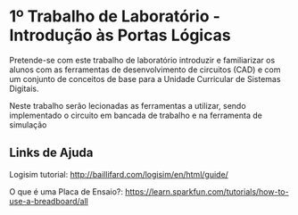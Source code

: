 # 1º Trabalho de Laboratório - Introdução às Portas Lógicas

Pretende-se com este trabalho de laboratório introduzir e familiarizar os alunos com as
ferramentas de desenvolvimento de circuitos (CAD) e com um conjunto de conceitos de
base para a Unidade Curricular de Sistemas Digitais. 

Neste trabalho serão lecionadas as
ferramentas a utilizar, sendo implementado o circuito em bancada de trabalho e na
ferramenta de simulação

## Links de Ajuda

Logisim tutorial:
http://baillifard.com/logisim/en/html/guide/

O que é uma Placa de Ensaio?:
https://learn.sparkfun.com/tutorials/how-to-use-a-breadboard/all
